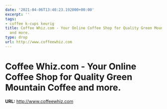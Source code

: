 ```yaml
---
date: '2021-04-06T13:40:23.192000+00:00'
excerpt: ''
tags:
- coffee k-cups keurig
title: Coffee Whiz.com - Your Online Coffee Shop for Quality Green Mountain Coffee
  and more.
type: drop
url: http://www.coffeewhiz.com
---
```


# Coffee Whiz.com - Your Online Coffee Shop for Quality Green Mountain Coffee and more.

**URL:** http://www.coffeewhiz.com
